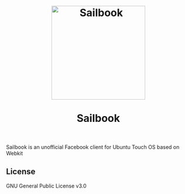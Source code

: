 
<h1 align="center">
  <br>
  <img src="https://github.com/Xray1870/sailbook/raw/master/img/icon.png" width="256px" alt="Sailbook">
  <br>
  <br>
  Sailbook
  <br>
  <br>
</h1>

Sailbook is an unofficial Facebook client for Ubuntu Touch OS based on Webkit

## License
GNU General Public License v3.0
